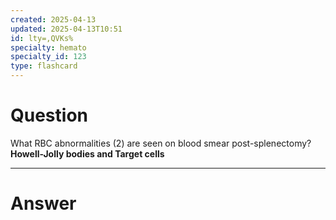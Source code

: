 ```yaml
---
created: 2025-04-13
updated: 2025-04-13T10:51
id: lty=,QVKs%
specialty: hemato
specialty_id: 123
type: flashcard
---
```


# Question
What RBC abnormalities (2) are seen on blood smear post-splenectomy?    **Howell-Jolly bodies and Target cells**

---

# Answer
